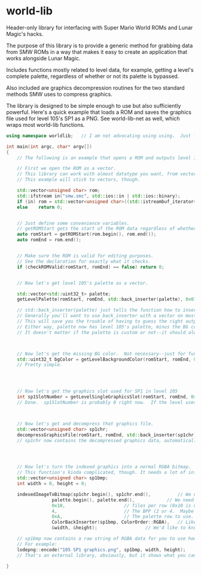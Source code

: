 world-lib
=========

Header-only library for interfacing with Super Mario World ROMs and Lunar Magic's hacks.

The purpose of this library is to provide a generic method for grabbing data from SMW ROMs in a way that makes it easy to create an application that works alongside Lunar Magic.

Includes functions mostly related to level data, for example, getting a level's complete palette, regardless of whether or not its palette is bypassed.

Also included are graphics decompression routines for the two standard methods SMW uses to compress graphics.

The library is designed to be simple enough to use but also sufficiently powerful.  Here's a quick example that loads a ROM and saves the graphics file used for level 105's SP1 as a PNG.  See world-lib-net as well, which wraps most world-lib functions.

````C++
using namespace worldlib;	// I am not advocating using using.  Just for the record.  But it makes things easier to read here.

int main(int argc, char* argv[])
{
	// The following is an example that opens a ROM and outputs level 105's SP1 graphics as a bitmap.

	// First we open the ROM as a vector.
	// This library can work with almost datatype you want, from vectors to arrays to something insane like linked lists.
	// This example will stick to vectors, though.

	std::vector<unsigned char> rom;
	std::ifstream in("smw.smc", std::ios::in | std::ios::binary);
	if (in)	rom = std::vector<unsigned char>((std::istreambuf_iterator<char>(in)), std::istreambuf_iterator<char>());
	else	return 0;


	// Just define some convenience variables.
	// getROMStart gets the start of the ROM data regardless of whether or not it's headered.
	auto romStart = getROMStart(rom.begin(), rom.end());
	auto romEnd = rom.end();


	// Make sure the ROM is valid for editing purposes.
	// See the declaration for exactly what it checks.
	if (checkROMValid(romStart, romEnd) == false) return 0;


	// Now let's get level 105's palette as a vector.

	std::vector<std::uint32_t> palette;
	getLevelPalette(romStart, romEnd, std::back_inserter(palette), 0x0105);

	// std::back_inserter(palette) just tells the function how to insert data into the vector.
	// Generally you'll want to use back_inserter with a vector on most outputs.
	// This will save you the trouble of having to guess the right output buffer size.
	// Either way, palette now has level 105's palette, minus the BG color.
	// It doesn't matter if the palette is custom or not--it should always work as expected.



	// Now let's get the missing BG color.  Not necessary--just for fun.
	std::uint32_t bgColor = getLevelBackgroundColor(romStart, romEnd, 0x0105);
	// Pretty simple.




	// Now let's get the graphics slot used for SP1 in level 105
	int sp1SlotNumber = getLevelSingleGraphicsSlot(romStart, romEnd, 0x0105, GFXSlots::SP1);
	// Done.  sp1SlotNumber is probably 0 right now.  If the level uses ExGFX it could be something different.



	// Now let's get and decompress that graphics file.
	std::vector<unsigned char> sp1chr;
	decompressGraphicsFile(romStart, romEnd, std::back_inserter(sp1chr), sp1SlotNumber);
	// sp1chr now contains the decompressed graphics data, automatically decompressed using the ROM's compression format.




	// Now let's turn the indexed graphics into a normal RGBA bitmap.
	// This function's kinda complicated, though. It needs a lot of information.
	std::vector<unsigned char> sp1bmp;
	int width = 0, height = 0;

	indexedImageToBitmap(sp1chr.begin(), sp1chr.end(), 			// We need the graphics data
			     palette.begin(), palette.end(),			// We need palette data
			     0x10,						// Tiles per row (0x10 is usually always fine)
			     4,							// The BPP (2 or 4.  Maybe 8 rarely)
			     0xA,						// The palette row to use.  This is the "yellow sprite" palette.
			     ColorBackInserter(sp1bmp, ColorOrder::RGBA),	// Like back_inserter, but lets you choose the order the colors are stored in.
			     &width, &height);					// We'd like to know the dimensions of the resulting bitmap.

	// sp1bmp now contains a raw string of RGBA data for you to use however you want.  
	// For example:
	lodepng::encode("105 SP1 graphics.png", sp1bmp, width, height);
	// That's an external library, obviously, but it shows what you can do with the data output.

}

````
